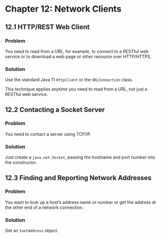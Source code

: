 # Chapter 12: Network Clients

## 12.1 HTTP/REST Web Client

### Problem

You need to read from a URL, for example, to connect to a RESTful web service or to download a web page or other resource over HTTP/HTTPS.

### Solution

Use the standard Java 11 `HttpClient` or the `URLConnection` class.

This technique applies anytime you need to read from a URL, not just a RESTful web service.

## 12.2 Contacting a Socket Server

### Problem

You need to contact a server using TCP/IP.

### Solution

Just create a `java.net.Socket`, passing the hostname and port number into the constructor.

## 12.3 Finding and Reporting Network Addresses

### Problem

You want to look up a host’s address name or number or get the address at the other end of a network connection.

### Solution

Get an `InetAddress` object.

